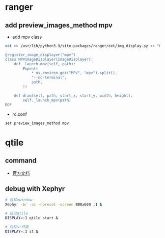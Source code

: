# ranger

## add preview_images_method mpv

- add mpv class

```sh
cat >> /usr/lib/python3.9/site-packages/ranger/ext/img_display.py << "EOF"

@register_image_displayer("mpv")
class MPVImageDisplayer(ImageDisplayer):
    def _launch_mpv(self, path):
        Popen([
            * os.environ.get("MPV", "mpv").split(),
            "--no-terminal",
            path,
        ])

    def draw(self, path, start_x, start_y, width, height):
        self._launch_mpv(path)
EOF
```

- rc.conf

```
set preview_images_method mpv
```

# qtile

## command

- [官方文档](https://github.com/qtile/qtile/blob/1f378e8ab0a820bf0cfa5dafa2ade9a3df4e942e/docs/manual/commands/shell/qtile-cmd.rst)

## debug with Xephyr

```sh
# 启动xwindow
Xephyr -br -ac -noreset -screen 800x600 :1 &

# 启动qtile
DISPLAY=:1 qtile start &

# 启动st终端
DISPLAY=:1 st &
```

